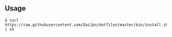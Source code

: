 ## Usage

```
$ curl https://raw.githubusercontent.com/DaiJpn/dotfiles/master/bin/install.sh | sh
```

